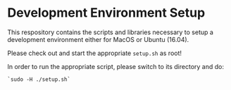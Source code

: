 # Development Environment Setup

This respository contains the scripts and libraries necessary to setup a development environment either for MacOS or Ubuntu (16.04).

Please check out and start the appropriate `setup.sh` as root!

In order to run the appropriate script, please switch to its directory and do:

    `sudo -H ./setup.sh`



